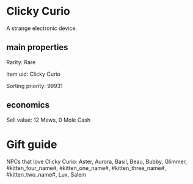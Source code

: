 # Clicky Curio

A strange electronic device.

## main properties

Rarity: Rare

Item uid: Clicky Curio

Sorting priority: 99931

## economics

Sell value: 12 Mews, 0 Mole Cash

# Gift guide

NPCs that love Clicky Curio: Aster, Aurora, Basil, Beau, Bubby, Glimmer, #kitten_four_name#, #kitten_one_name#, #kitten_three_name#, #kitten_two_name#, Lux, Salem
